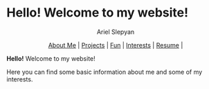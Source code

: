 # **Hello!** Welcome to my website!
<p align="center">
Ariel Slepyan
</p>
<p align="center">
  <a href="https://www.google.com">About Me</a> |         
  <a href="https://www.google.com">Projects</a> |
  <a href="https://www.google.com">Fun</a> |
  <a href="https://www.google.com">Interests</a> |
  <a href="https://www.google.com">Resume</a> |
</p>

**Hello!** Welcome to my website!

Here you can find some basic information about me and some of my interests.




